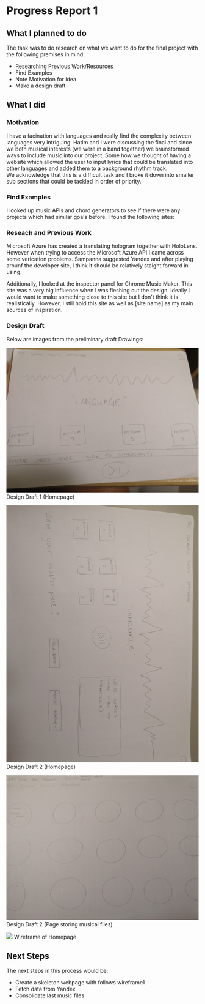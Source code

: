 # Progress Report 1

## What I planned to do

The task was to do research on what we want to do for the final project with the following premises in mind:

* Researching Previous Work/Resources
* Find Examples
* Note Motivation for idea
* Make a design draft

## What I did

### Motivation

I have a facination with languages and really find the complexity between languages very intriguing. Hatim and I were discussing the final and since we both musical interests (we were in a band together) we brainstormed ways to include music into our project. Some how we thought of having a website which allowed the user to input lyrics that could be translated into other languages and added them to a background rhythm track. 
<br>
We acknowledge that this is a difficult task and I broke it down into smaller sub sections that could be tackled in order of priority.

### Find Examples

I looked up music APIs and chord generators to see if there were any projects which had similar goals before. I found the following sites:

### Reseach and Previous Work

Microsoft Azure has created a translating hologram together with HoloLens. However when trying to access the Microsoft Azure API I came across some verication problems. Sampanna suggested Yandex and after playing arounf the developer site, I think it should be relatively staight forward in using.

Additionally, I looked at the inspector panel for Chrome Music Maker. This site was a very big influence when I was fleshing out the design. Ideally I would want to make something close to this site but I don't think it is realistically. However, I still hold this site as well as [site name] as my main sources of inspiration.

### Design Draft

Below are images from the preliminary draft Drawings:


![](designDraft1_index.jpg)
Design Draft 1 (Homepage)

![](designDraft2_index.jpg)
Design Draft 2 (Homepage)

![](designDraft2_dataset.jpg)
Design Draft 2 (Page storing musical files)

![](wireframeDraft1_index.jpg)
Wireframe of Homepage

## Next Steps

The next steps in this process would be:
* Create a skeleton webpage with follows wireframe1
* Fetch data from Yandex
* Consolidate last music files
